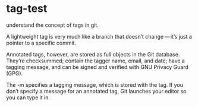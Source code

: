 # tag-test
understand the concept of tags in git.

A lightweight tag is very much like a branch that doesn’t change — it’s just a pointer to a specific commit.


Annotated tags, however, are stored as full objects in the Git database. They’re checksummed; contain the tagger name, email, and date; have a tagging message, and can be signed and verified with GNU Privacy Guard (GPG).

The -m specifies a tagging message, which is stored with the tag. If you don’t specify a message for an annotated tag, Git launches your editor so you can type it in.